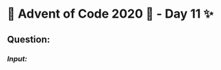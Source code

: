 # :christmas_tree: Advent of Code 2020 :christmas_tree: - Day 11 :sparkles:
## Question: 
>
>
>

### *Input:*

>
>
>